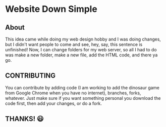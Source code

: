 # Website Down Simple
## About
This idea came while doing my web design hobby and I was doing changes, but I didn't want people to come and see, hey, say, this sentence is unfinished! Now, I can change folders for my web server, so all I had to do was make a new folder, make a new file, add the HTML code, and there ya go.
## CONTRIBUTING
You can contribute by adding code (I am working to add the dinosaur game from Google Chrome when you have no internet), branches, forks, whatever. Just make sure if you want something personal you download the code first, then add your changes, or do a fork.
## THANKS! :smiley:
